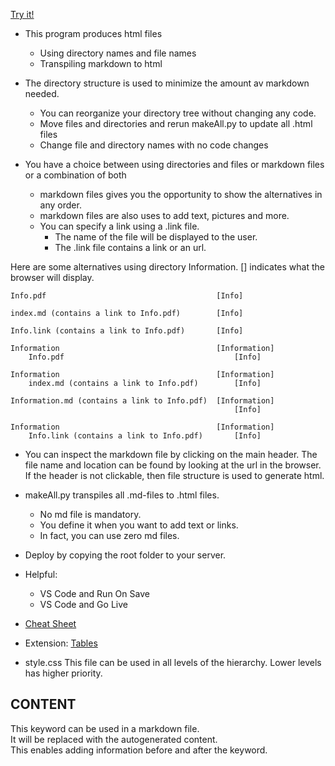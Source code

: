 [Try it!](https://christernilsson.github.io/2023/023B-SeniorSchack/Seniorschack_Stockholm)

* This program produces html files
	* Using directory names and file names
	* Transpiling markdown to html

* The directory structure is used to minimize the amount av markdown needed.
	* You can reorganize your directory tree without changing any code.
	* Move files and directories and rerun makeAll.py to update all .html files
	* Change file and directory names with no code changes

* You have a choice between using directories and files or markdown files or a combination of both
	* markdown files gives you the opportunity to show the alternatives in any order.
	* markdown files are also uses to add text, pictures and more.
	* You can specify a link using a .link file.
		* The name of the file will be displayed to the user.
		* The .link file contains a link or an url.

Here are some alternatives using directory Information.
[] indicates what the browser will display.

```
Info.pdf                                      [Info]

index.md (contains a link to Info.pdf)        [Info]

Info.link (contains a link to Info.pdf)       [Info]

Information                                   [Information]
	Info.pdf                                      [Info]

Information                                   [Information]
	index.md (contains a link to Info.pdf)        [Info]

Information.md (contains a link to Info.pdf)  [Information]
                                                  [Info]

Information                                   [Information]
	Info.link (contains a link to Info.pdf)       [Info]
```

* You can inspect the markdown file by clicking on the main header.
The file name and location can be found by looking at the url in the browser.
If the header is not clickable, then file structure is used to generate html.

* makeAll.py transpiles all .md-files to .html files.
	* No md file is mandatory.
	* You define it when you want to add text or links.
	* In fact, you can use zero md files.

* Deploy by copying the root folder to your server.

* Helpful:
	* VS Code and Run On Save
	* VS Code and Go Live

* [Cheat Sheet](https://commonmark.org/help/)

* Extension: [Tables](https://python-markdown.github.io/extensions/tables/)

* style.css
This file can be used in all levels of the hierarchy. Lower levels has higher priority.

## CONTENT
This keyword can be used in a markdown file.  
It will be replaced with the autogenerated content.  
This enables adding information before and after the keyword.  